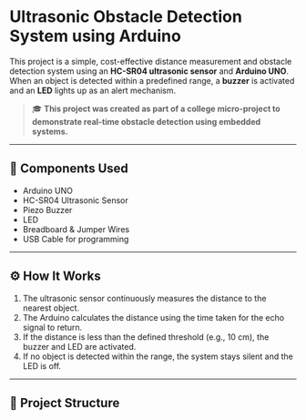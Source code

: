 # Ultrasonic Obstacle Detection System using Arduino

This project is a simple, cost-effective distance measurement and obstacle detection system using an **HC-SR04 ultrasonic sensor** and **Arduino UNO**. When an object is detected within a predefined range, a **buzzer** is activated and an **LED** lights up as an alert mechanism.

> 🎓 **This project was created as part of a college micro-project to demonstrate real-time obstacle detection using embedded systems.**

---

## 🔧 Components Used

- Arduino UNO  
- HC-SR04 Ultrasonic Sensor  
- Piezo Buzzer  
- LED  
- Breadboard & Jumper Wires  
- USB Cable for programming

---

## ⚙️ How It Works

1. The ultrasonic sensor continuously measures the distance to the nearest object.
2. The Arduino calculates the distance using the time taken for the echo signal to return.
3. If the distance is less than the defined threshold (e.g., 10 cm), the buzzer and LED are activated.
4. If no object is detected within the range, the system stays silent and the LED is off.

---

## 📂 Project Structure

